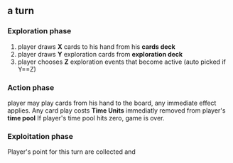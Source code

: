 ## a turn
### Exploration phase
1. player draws **X** cards to his hand from his **cards deck**
2. player draws **Y** exploration cards from **exploration deck**
3. player chooses **Z** exploration events that become active (auto picked if Y==Z)

### Action phase
player may play cards from his hand to the board, any immediate effect applies.
Any card play costs **Time Units** immediatly removed from player's **time pool**
If player's time pool hits zero, game is over.

### Exploitation phase
Player's point for this turn are collected and 